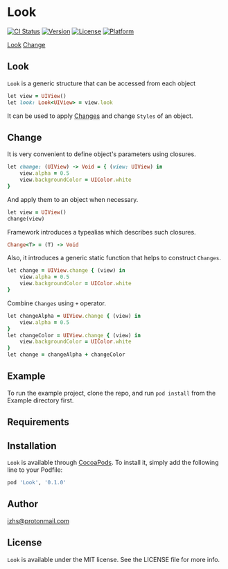 # Look

[![CI Status](http://img.shields.io/travis/izhs/Look.svg?style=flat)](https://travis-ci.org/izhs/Look)
[![Version](https://img.shields.io/cocoapods/v/Look.svg?style=flat)](http://cocoapods.org/pods/Look)
[![License](https://img.shields.io/cocoapods/l/Look.svg?style=flat)](http://cocoapods.org/pods/Look)
[![Platform](https://img.shields.io/cocoapods/p/Look.svg?style=flat)](http://cocoapods.org/pods/Look)

[Look](#Look)
[Change](#Change)

## Look

`Look` is a generic structure that can be accessed from each object
```ruby
let view = UIView()
let look: Look<UIView> = view.look
```
It can be used to apply [Changes](#Change) and change `Styles` of an object.

## Change

It is very convenient to define object's parameters using closures.
```ruby
let change: (UIView) -> Void = { (view: UIView) in
    view.alpha = 0.5
    view.backgroundColor = UIColor.white
}
```
And apply them to an object when necessary.
```ruby
let view = UIView()
change(view)
```
Framework introduces a typealias which describes such closures.
```ruby
Change<T> = (T) -> Void
```
Also, it introduces a generic static function that helps to construct `Changes`.
```ruby
let change = UIView.change { (view) in
    view.alpha = 0.5
    view.backgroundColor = UIColor.white
}
```
Combine `Changes` using `+` operator.
```ruby
let changeAlpha = UIView.change { (view) in
    view.alpha = 0.5
}
let changeColor = UIView.change { (view) in
    view.backgroundColor = UIColor.white
}
let change = changeAlpha + changeColor
```

## Example

To run the example project, clone the repo, and run `pod install` from the Example directory first.

## Requirements

## Installation

`Look` is available through [CocoaPods](http://cocoapods.org). To install
it, simply add the following line to your Podfile:

```ruby
pod 'Look', '0.1.0'
```

## Author

izhs@protonmail.com

## License

`Look` is available under the MIT license. See the LICENSE file for more info.
